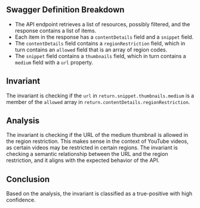 ## Swagger Definition Breakdown
- The API endpoint retrieves a list of resources, possibly filtered, and the response contains a list of items.
- Each item in the response has a `contentDetails` field and a `snippet` field.
- The `contentDetails` field contains a `regionRestriction` field, which in turn contains an `allowed` field that is an array of region codes.
- The `snippet` field contains a `thumbnails` field, which in turn contains a `medium` field with a `url` property.

## Invariant
The invariant is checking if the `url` in `return.snippet.thumbnails.medium` is a member of the `allowed` array in `return.contentDetails.regionRestriction`.

## Analysis
The invariant is checking if the URL of the medium thumbnail is allowed in the region restriction. This makes sense in the context of YouTube videos, as certain videos may be restricted in certain regions. The invariant is checking a semantic relationship between the URL and the region restriction, and it aligns with the expected behavior of the API.

## Conclusion
Based on the analysis, the invariant is classified as a true-positive with high confidence.
